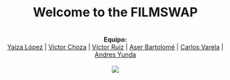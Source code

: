 
<div align="center">
  <h1>Welcome to the FILMSWAP</h1>
<br>
  <b>Equipo:</b><br>
  <a href="#">Yaiza López</a> |
  <a href="#">Víctor Choza</a> |
  <a href="#">Víctor Ruiz</a> |
  <a href="#">Aser Bartolomé</a> |
  <a href="#">Carlos Varela</a> | 
  <a href="#">Andres Yunda</a>
  <br><br>
  <img src="https://media.giphy.com/media/ZtkPc1pz6x7kMkPacy/giphy.gif">
</div>
